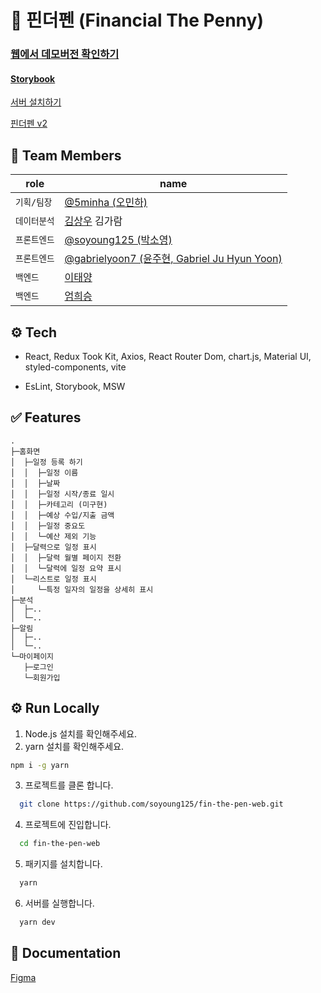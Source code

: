 # 💸 핀더펜 (Financial The Penny)

### [웹에서 데모버전 확인하기](https://soyoung125.github.io/fin-the-pen-web/)

#### [Storybook](https://645bb0d7fab3ee51343325b9-omwyqfhecn.chromatic.com/)

[서버 설치하기](https://github.com/eomheeseung/fin-the-pen)

[핀더펜 v2](https://github.com/soyoung125/fin-the-pen-web-v2)

## 👤 Team Members

| role         | name                                                                            |
| ------------ | ------------------------------------------------------------------------------- |
| `기획/팀장`  | [@5minha (오민하)](https://github.com/5minha)                                   |
| `데이터분석`       | [김상우]() 김가람                                                     |
| `프론트엔드` | [@soyoung125 (박소영)](https://github.com/soyoung125)                           |
| `프론트엔드` | [@gabrielyoon7 (윤주현, Gabriel Ju Hyun Yoon)](https://github.com/gabrielyoon7) |
| `백엔드`     | [이태양]()                                                                      |
| `백엔드`     | [엄희승]()                                                                      |

## ⚙️ Tech

- React, Redux Took Kit, Axios, React Router Dom, chart.js, Material UI, styled-components, vite

- EsLint, Storybook, MSW

## ✅ Features

    .
    ├─홈화면
    │  ├─일정 등록 하기
    │  │  ├─일정 이름
    │  │  ├─날짜
    │  │  ├─일정 시작/종료 일시
    │  │  ├─카테고리 (미구현)
    │  │  ├─예상 수입/지출 금액
    │  │  ├─일정 중요도
    │  │  └─예산 제외 기능
    │  ├─달력으로 일정 표시
    │  │  ├─달력 월별 페이지 전환
    │  │  └─달력에 일정 요약 표시
    │  └─리스트로 일정 표시
    │     └─특정 일자의 일정을 상세히 표시
    ├─분석
    │  ├─..
    │  └─..
    ├─알림
    │  ├─..
    │  └─..
    └─마이페이지
       ├─로그인
       └─회원가입

## ⚙️ Run Locally

1. Node.js 설치를 확인해주세요.
2. yarn 설치를 확인해주세요.

```bash
npm i -g yarn
```

3. 프로젝트를 클론 합니다.

```bash
  git clone https://github.com/soyoung125/fin-the-pen-web.git
```

4. 프로젝트에 진입합니다.

```bash
  cd fin-the-pen-web
```

5. 패키지를 설치합니다.

```bash
  yarn
```

6. 서버를 실행합니다.

```bash
  yarn dev
```

## 📜 Documentation

[Figma](https://www.figma.com/file/jvJSoUfl0I4SKo59OB6Sua/%ED%95%80%EB%8D%94%ED%8E%9C?node-id=0%3A1&t=XbgFd2dax5HIYz3J-0)
